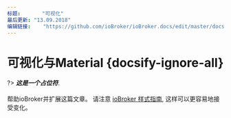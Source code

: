 ```yaml
---
标题:       "可视化"
最后更新: "13.09.2018"
编辑链接:    "https://github.com/ioBroker/ioBroker.docs/edit/master/docs/viz/material.md"
---
```


# 可视化与Material {docsify-ignore-all}

?> ***这是一个占位符***.
   <br><br>
   帮助ioBroker并扩展这篇文章。
   请注意 [ioBroker 样式指南](community/styleguidedoc), 
   这样可以更容易地接受变化。
